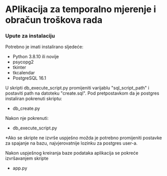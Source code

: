 # APlikacija za temporalno mjerenje i obračun troškova rada

### Upute za instalaciju

Potrebno je imati instalirano sljedeće:
- Python 3.8.10 ili novije
- psycopg2
- tkinter
- tkcalendar
- PostgreSQL 16.1

U skripti db_execute_script.py promijeniti varijablu "sql_script_path" i postaviti path na datoteku "create.sql".
Pod pretpostavkom da je postgres instaliran pokrenuti skriptu: 
- db_create.py

Nakon nje pokrenuti: 
- db_execute_script.py

*Ako se skripte ne izvrše uspješno možda je potrebno promijeniti postavke za spajanje na bazu, najvjerovatnije lozinku za postgres user-a.

Nakon uspješnog kreiranja baze podataka aplikacija se pokreće izvršavanjem skripte 
- app.py